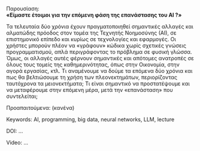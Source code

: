 Παρουσίαση:<br/>
<b>«Είμαστε έτοιμοι για την επόμενη φάση της επανάστασης του ΑΙ ?»</b>

<p>Τα τελευταία δύο χρόνια έχουν πραγματοποιηθεί σημαντικές αλλαγές και αλματώδης πρόοδος στον τομέα της Τεχνητής Νοημοσύνης (ΑΙ), σε επιστημονικό επίπεδο και κυρίως σε τεχνολογίες και εφαρμογές. Οι χρήστες μπορούν πλέον να «γράφουν» κώδικα χωρίς σχετικές γνώσεις προγραμματισμού, απλά περιγράφοντας το πρόβλημα σε φυσική γλώσσα. Όμως, οι αλλαγές αυτές φέρνουν σημαντικές και απότομες ανατροπές σε όλους τους τομείς της καθημερινότητας, όπως στην Οικονομία, στην αγορά εργασίας, κτλ. Τι αναμένουμε να δούμε τα επόμενα δύο χρόνια και πως θα βελτιώσουμε τη χρήση των πλεονεκτημάτων, περιορίζοντας ταυτόχρονα τα μειονεκτήματα; Τι είναι σημαντικό να προστατέψουμε και να μεταφέρουμε στην επόμενη μέρα, μετά την «επανάσταση» που συντελείται;</p>
<p>Προαπαιτούμενα: (κανένα)</p>
<p>Keywords: AI, programming, big data, neural networks, LLM, lecture</p>
<p>DOI: ...</p>
<p>Video: ...</p>
